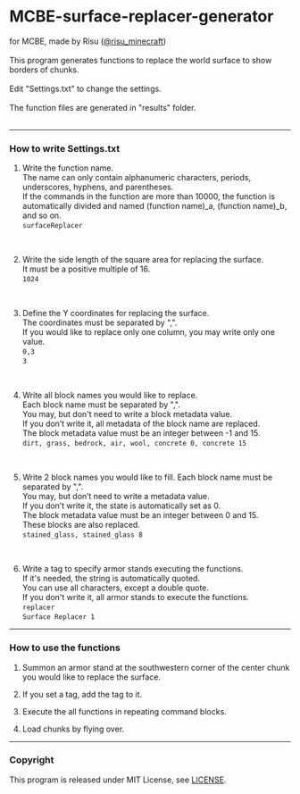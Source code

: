 # MCBE-surface-replacer-generator

for MCBE, made by Risu ([@risu_minecraft](https://twitter.com/risu_minecraft))<br>
<br>
This program generates functions to replace the world surface to show borders of chunks.<br>
<br>
Edit "Settings.txt" to change the settings.<br>
<br>
The function files are generated in "results" folder.<br>
<br>

------------------------------------------------------------

### How to write Settings.txt<br>

1. Write the function name.<br>
The name can only contain alphanumeric characters, periods, underscores, hyphens, and parentheses.<br>
If the commands in the function are more than 10000, the function is automatically divided and named (function name)_a, (function name)_b, and so on.<br>
```surfaceReplacer```<br>
<br>

2. Write the side length of the square area for replacing the surface.<br>
It must be a positive multiple of 16.<br>
```1024```<br>
<br>

3. Define the Y coordinates for replacing the surface.<br>
The coordinates must be separated by ",".<br>
If you would like to replace only one column, you may write only one value.<br>
```0,3```<br>
```3```<br>
<br>

4. Write all block names you would like to replace.<br>
Each block name must be separated by ",".<br>
You may, but don't need to write a block metadata value.<br>
If you don’t write it, all metadata of the block name are replaced.<br>
The block metadata value must be an integer between -1 and 15.<br>
```dirt, grass, bedrock, air, wool, concrete 0, concrete 15```<br>
<br>

5. Write 2 block names you would like to fill. Each block name must be separated by ",".<br>
You may, but don’t need to write a metadata value.<br>
If you don’t write it, the state is automatically set as 0.<br>
The block metadata value must be an integer between 0 and 15.<br>
These blocks are also replaced.<br>
```stained_glass, stained_glass 8```<br>
<br>

6. Write a tag to specify armor stands executing the functions.<br>
If it's needed, the string is automatically quoted.<br>
You can use all characters, except a double quote.<br>
If you don't write it, all armor stands to execute the functions.<br>
```replacer```<br>
```Surface Replacer 1```<br>

------------------------------------------------------------
### How to use the functions <br>

1. Summon an armor stand at the southwestern corner of the center chunk you would like to replace the surface. <br>

2. If you set a tag, add the tag to it. <br>

3. Execute the all functions in repeating command blocks. <br>

4. Load chunks by flying over. <br>

------------------------------------------------------------
### Copyright <br>
This program is released under MIT License, see [LICENSE](https://github.com/risu-minecraft/MCBE-surface-replacer-generator/blob/main/LICENSE).
